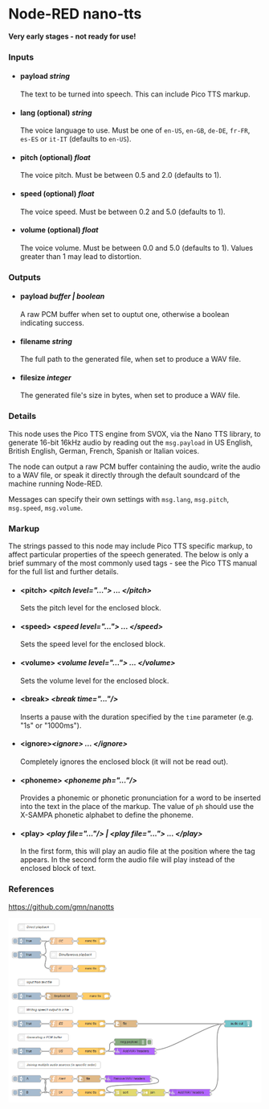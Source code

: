 # Node-RED nano-tts #

**Very early stages - not ready for use!**

### Inputs ###
+ #### payload *string* #### 
    The text to be turned into speech. This can include Pico TTS markup.
+ #### lang (optional) *string* #### 
    The voice language to use. Must be one of `en-US`, `en-GB`, `de-DE`, `fr-FR`, `es-ES` or `it-IT` (defaults to `en-US`).
+ #### pitch (optional) *float* #### 
    The voice pitch. Must be between 0.5 and 2.0 (defaults to 1).
+ #### speed (optional) *float* #### 
    The voice speed. Must be between 0.2 and 5.0 (defaults to 1).
+ #### volume (optional) *float* #### 
    The voice volume. Must be between 0.0 and 5.0 (defaults to 1). Values greater than 1 may lead to distortion.

### Outputs ###
+ #### payload *buffer | boolean* #### 
    A raw PCM buffer when set to ouptut one, otherwise a boolean indicating success.
+ #### filename *string* #### 
    The full path to the generated file, when set to produce a WAV file.
+ #### filesize *integer* #### 
    The generated file's size in bytes, when set to produce a WAV file.

### Details ###
This node uses the Pico TTS engine from SVOX, via the Nano TTS library, to generate 16-bit 16kHz audio by reading out the `msg.payload` in US English, British English, German, French, Spanish or Italian voices.

The node can output a raw PCM buffer containing the audio, write the audio to a WAV file, or speak it directly through the default soundcard of the machine running Node-RED.

Messages can specify their own settings with `msg.lang`, `msg.pitch`, `msg.speed`, `msg.volume`.

### Markup ###
The strings passed to this node may include Pico TTS specific markup, to affect particular properties of the speech generated. The below is only a brief summary of the most commonly used tags - see the Pico TTS manual for the full list and further details.
+ #### &lt;pitch&gt; *&lt;pitch level="..."&gt; ... &lt;/pitch&gt;* #### 
    Sets the pitch level for the enclosed block.
+ #### &lt;speed&gt; *&lt;speed level="..."&gt; ... &lt;/speed&gt;* #### 
    Sets the speed level for the enclosed block.
+ #### &lt;volume&gt; *&lt;volume level="..."&gt; ... &lt;/volume&gt;* #### 
    Sets the volume level for the enclosed block.
+ #### &lt;break&gt; *&lt;break time="..."/&gt;* #### 
    Inserts a pause with the duration specified by the `time` parameter (e.g. "1s" or "1000ms").
+ #### &lt;ignore&gt;*&lt;ignore&gt; ... &lt;/ignore&gt;* #### 
    Completely ignores the enclosed block (it will not be read out).
+ #### &lt;phoneme&gt; *&lt;phoneme ph="..."/&gt;* #### 
    Provides a phonemic or phonetic pronunciation for a word to be inserted into the text in the place of the markup. The value of `ph` should use the X-SAMPA phonetic alphabet to define the phoneme.
+ #### &lt;play&gt; *&lt;play file="..."/&gt; | &lt;play file="..."&gt; ... &lt;/play&gt;* #### 
    In the first form, this will play an audio file at the position where the tag appears. In the second form the audio file will play instead of the enclosed block of text.

### References ###
https://github.com/gmn/nanotts

![Exanmple flow](https://github.com/clickworkorange/node-red-contrib-nano-tts/blob/master/images/example_flow.png)
